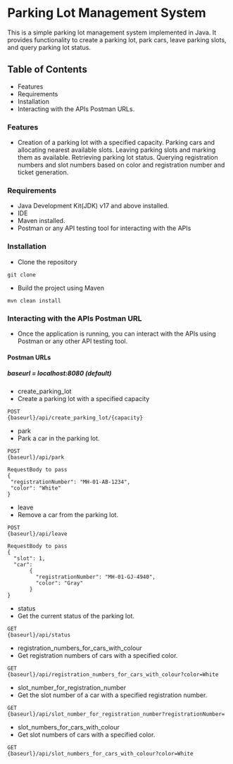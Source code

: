 # Parking Lot Management System

This is a simple parking lot management system implemented in Java. It provides functionality to create a parking lot, park cars, leave parking slots, and query parking lot status.



## Table of Contents
* Features 
* Requirements 
* Installation 
* Interacting with the APIs Postman URLs.


### Features
* Creation of a parking lot with a specified capacity. Parking cars and allocating nearest available slots. Leaving parking slots and marking them as available. Retrieving parking lot status. Querying registration numbers and slot numbers based on color and registration number and ticket generation.


### Requirements
* Java Development Kit(JDK) v17 and above installed.
* IDE 
* Maven installed. 
* Postman or any API testing tool for interacting with the APIs

### Installation
* Clone the repository
```` 
git clone
```` 
* Build the project using Maven
```
mvn clean install
```

### Interacting with the APIs Postman URL
* Once the application is running, you can interact with the APIs using Postman or any other API testing tool.

#### Postman URLs
##### baseurl = localhost:8080 (default)
* create_parking_lot
* Create a parking lot with a specified capacity
````
POST 
{baseurl}/api/create_parking_lot/{capacity}
````
* park
* Park a car in the parking lot.
````
POST 
{baseurl}/api/park

RequestBody to pass
{
 "registrationNumber": "MH-01-AB-1234", 
 "color": "White" 
}
````
* leave
* Remove a car from the parking lot.
````
POST 
{baseurl}/api/leave

RequestBody to pass
{ 
  "slot": 1, 
  "car":
       {
         "registrationNumber": "MH-01-GJ-4940", 
         "color": "Gray"
       } 
}
````
* status
* Get the current status of the parking lot.
```
GET
{baseurl}/api/status
```
* registration_numbers_for_cars_with_colour
* Get registration numbers of cars with a specified color.
````
GET 
{baseurl}/api/registration_numbers_for_cars_with_colour?color=White
````
* slot_number_for_registration_number
* Get the slot number of a car with a specified registration number.
````
GET 
{baseurl}/api/slot_number_for_registration_number?registrationNumber=
````
* slot_numbers_for_cars_with_colour
* Get slot numbers of cars with a specified color.
````
GET 
{baseurl}/api/slot_numbers_for_cars_with_colour?color=White
````

